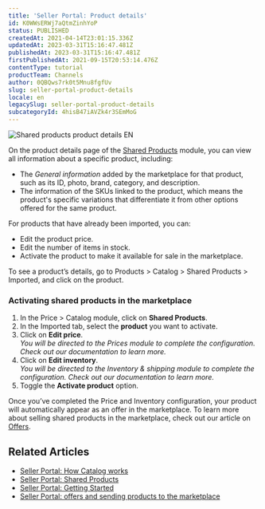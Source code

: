 ```yaml
---
title: 'Seller Portal: Product details'
id: K0WWsERWj7aQtmZinhYoP
status: PUBLISHED
createdAt: 2021-04-14T23:01:15.336Z
updatedAt: 2023-03-31T15:16:47.481Z
publishedAt: 2023-03-31T15:16:47.481Z
firstPublishedAt: 2021-09-15T20:53:14.476Z
contentType: tutorial
productTeam: Channels
author: 0QBQws7rk0t5Mnu8fgfUv
slug: seller-portal-product-details
locale: en
legacySlug: seller-portal-product-details
subcategoryId: 4hisB47iAVZk4r3SEmMoG
---
```


![Shared products product details EN](https://images.ctfassets.net/alneenqid6w5/6H2NihfYF5QWfj60VjFueu/cc3f300460749e515607a49f6e6d2bc2/Shared_products_product_details_EN.jpg)

On the product details page of the [Shared Products](https://help.vtex.com/en/tutorial/seller-portal-produtos-compartilhados--6vUGj2UmOuLzQTK9pj04lu) module, you can view all information about a specific product, including: 

- The *General information* added by the marketplace for that product, such as its ID, photo, brand, category, and description.  
- The information of the SKUs linked to the product, which means the product's specific variations that differentiate it from other options offered for the same product.  

For products that have already been imported, you can:
- Edit the product price.  
- Edit the number of items in stock.  
- Activate the product to make it available for sale in the marketplace.  

To see a product’s details, go to Products > Catalog > Shared Products > Imported, and click on the product.

### Activating shared products in the marketplace

  1. In the Price > Catalog module, click on **Shared Products**.  
  2. In the Imported tab, select the **product** you want to activate.  
  3. Click on **Edit price**.  
*You will be directed to the Prices module to complete the configuration. Check out our documentation to learn more.*  
  4. Click on **Edit inventory**.  
*You will be directed to the Inventory & shipping module to complete the configuration. Check out our documentation to learn more.*  
  5. Toggle the **Activate product** option.  

Once you’ve completed the Price and Inventory configuration, your product will automatically appear as an offer in the marketplace. To learn more about selling shared products in the marketplace, check out our article on [Offers](https://help.vtex.com/en/tutorial/anuncios-y-envio-de-productos-al-marketplace--3RwSj7AyBoPtFbXkS7REiu).   

## Related Articles

- [Seller Portal: How Catalog works](https://help.vtex.com/en/tutorial/seller-portal-como-funciona-o-catalogo--7pMB6YOt6YQDQQbzFB4Pxp)          
- [Seller Portal: Shared Products](https://help.vtex.com/en/tutorial/seller-portal-produtos-compartilhados--6vUGj2UmOuLzQTK9pj04lu)        
- [Seller Portal: Getting Started](https://help.vtex.com/en/tutorial/seller-portal-primeiros-passos--6w1vBdRH2uuBGmUqgNQjwK)          
- [Seller Portal: offers and sending products to the marketplace](https://help.vtex.com/en/tutorial/anuncios-y-envio-de-productos-al-marketplace--3RwSj7AyBoPtFbXkS7REiu)    

